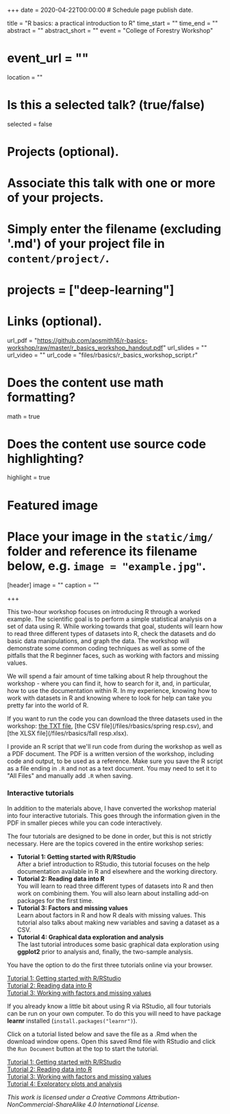 +++
date = 2020-04-22T00:00:00  # Schedule page publish date.

title = "R basics: a practical introduction to R"
time_start = ""
time_end = ""
abstract = ""
abstract_short = ""
event = "College of Forestry Workshop"
# event_url = ""
location = ""

# Is this a selected talk? (true/false)
selected = false

# Projects (optional).
#   Associate this talk with one or more of your projects.
#   Simply enter the filename (excluding '.md') of your project file in `content/project/`.
# projects = ["deep-learning"]

# Links (optional).
url_pdf = "https://github.com/aosmith16/r-basics-workshop/raw/master/r_basics_workshop_handout.pdf"
url_slides = ""
url_video = ""
url_code = "files/rbasics/r_basics_workshop_script.r"

# Does the content use math formatting?
math = true

# Does the content use source code highlighting?
highlight = true

# Featured image
# Place your image in the `static/img/` folder and reference its filename below, e.g. `image = "example.jpg"`.
[header]
image = ""
caption = ""

+++

This two-hour workshop focuses on introducing R through a worked example.  The scientific goal is to perform a simple statistical analysis on a set of data using R.  While working towards that goal, students will learn how to read three different types of datasets into R, check the datasets and do basic data manipulations, and graph the data.  The workshop will demonstrate some common coding techniques as well as some of the pitfalls that the R beginner faces, such as working with factors and missing values.

We will spend a fair amount of time talking about R help throughout the workshop - where you can find it, how to search for it, and, in particular, how to use the documentation within R. In my experience, knowing how to work with datasets in R and knowing where to look for help can take you pretty far into the world of R.

If you want to run the code you can download the three datasets used in the workshop: [the TXT file](/files/rbasics/temp.txt), [the CSV file](/files/rbasics/spring resp.csv), and [the XLSX file](/files/rbasics/fall resp.xlsx).

I provide an R script that we'll run code from during the workshop as well as  a PDF document.  The PDF is a written version of the workshop, including code and output, to be used as a reference.  Make sure you save the R script as a file ending in `.R` and not as a text document.  You may need to set it to "All Files" and manually add `.R` when saving.

### Interactive tutorials

In addition to the materials above, I have converted the workshop material into four interactive tutorials.  This goes through the information given in the PDF in smaller pieces while you can code interactively.  

The four tutorials are designed to be done in order, but this is not strictly necessary.  Here are the topics covered in the entire workshop series:

- **Tutorial 1: Getting started with R/RStudio**  
After a brief introduction to RStudio, this tutorial focuses on the help documentation available in R and elsewhere and the working directory.  
- **Tutorial 2: Reading data into R**   
You will learn to read three different types of datasets into R and then work on combining them.  You will also learn about installing add-on packages for the first time.
- **Tutorial 3: Factors and missing values**  
Learn about factors in R and how R deals with missing values.  This tutorial also talks about making new variables and saving a dataset as a CSV.
- **Tutorial 4: Graphical data exploration and analysis**  
The last tutorial introduces some basic graphical data exploration using **ggplot2** prior to analysis and, finally, the two-sample analysis.

You have the option to do the first three tutorials online via your browser.  

<a href="https://aosmith.shinyapps.io/part1_rbasics_getting_started/">Tutorial 1: Getting started with R/RStudio</a>  
<a href="https://aosmith.shinyapps.io/part2_rbasics_reading_data/">Tutorial 2: Reading data into R</a>  
<a href="https://aosmith.shinyapps.io/part3_rbasics_factors_missing_values/">Tutorial 3: Working with factors and missing values</a>  

If you already know a little bit about using R via RStudio, all four tutorials can be run on your own computer.  To do this you will need to have package **learnr** installed (`install.packages("learnr")`). 

Click on a tutorial listed below and save the file as a .Rmd when the download window opens.  Open this saved Rmd file with RStudio and click the `Run Document` button at the top to start the tutorial.

<a href="/files/tutorials/part1_getting_started.Rmd" download="tutorial1_rbasics_getting_started.Rmd">Tutorial 1: Getting started with R/RStudio</a>  
<a href="/files/tutorials/part2_reading_data.Rmd" download="tutorial2_rbasics_reading_data.Rmd">Tutorial 2: Reading data into R</a>  
<a href="/files/tutorials/part3_factors_and_missing_values.Rmd" download="tutorial3_rbasics_factors_missing_values.Rmd">Tutorial 3: Working with factors and missing values</a>  
<a href="/files/tutorials/part4_plots_and_analysis.Rmd" download="tutorial4_rbasics_plots_and_analysis.Rmd">Tutorial 4: Exploratory plots and analysis</a>  

*This work is licensed under a Creative Commons Attribution-NonCommercial-ShareAlike 4.0 International License.*
